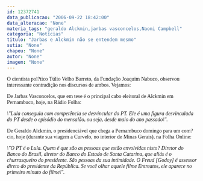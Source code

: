 ```yaml
---
id: 12372741
data_publicacao: "2006-09-22 18:42:00"
data_alteracao: "None"
materia_tags: "geraldo Alckmin,jarbas vasconcelos,Naomi Campbell"
categoria: "Notícias"
titulo: "Jarbas e Alckmin não se entendem mesmo"
sutia: "None"
chapeu: "None"
autor: "None"
imagem: "None"
---
```

<p><P><FONT face=Verdana>O cientista pol?tico Túlio Velho Barreto, da Fundação Joaquim Nabuco, observou interessante contradição nos discursos de ambos. Vejamos:</FONT></P></p>
<p><P><FONT face=Verdana>De Jarbas Vasconcelos, que em tese é o principal cabo eleitoral de Alckmin em Pernambuco, hoje, na Rádio Folha:</FONT></P></p>
<p><P><FONT face=Verdana><EM>\"Lula conseguiu com competência se desvincular do PT. Ele é uma figura desvinculada do PT desde o episódio do mensalão, ou seja, desde maio do ano passado\". </EM></FONT></P></p>
<p><P><FONT face=Verdana>De Geraldo Alckmin, o presidenciável que chega a Pernambuco domingo para um com?cio, hoje (</FONT><FONT face=Verdana>durante sua viagem a Curvelo, no interior de Minas Gerais), na Folha Online:</P></FONT></p>
<p><P><EM><FONT face=Verdana>\"O PT é o Lula. Quem é que são as pessoas que estão envolvidas nisto? Diretor do Banco do Brasil, diretor do Banco do Estado de Santa Catarina, que aliás é o churrasqueiro do presidente. São pessoas da sua intimidade. O Freud [Godoy] é assessor direto do presidente da República. Se você olhar aquele filme Entreatos, ele aparece no primeiro minuto do filme\".</FONT><FONT face=\"Times New Roman\"></P></FONT></EM> </p>
